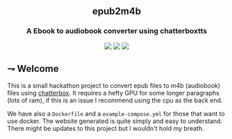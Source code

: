 
<div align="center">

## epub2m4b

### A Ebook to audiobook converter using chatterboxtts

![](https://img.shields.io/badge/docker-2496ED.svg?style=for-the-badge&logoColor=white&logo=docker)
![](https://img.shields.io/badge/htmx-3366CC.svg?style=for-the-badge&logoColor=white&logo=htmx)
![](https://img.shields.io/badge/pytoch-EE4C2C.svg?style=for-the-badge&logoColor=white&logo=pytorch)
</div>

## ⇁  Welcome

This is a small hackathon project to convert epub files to m4b (audiobook) files using [chatterbox](https://github.com/resemble-ai/chatterbox). It requires a hefty GPU for some longer paragraphs (lots of ram), if this is an issue I recommend using the cpu as the back end.

We have also a `Dockerfile` and a `example-compose.yml` for those that want to use docker. The website generated is quite simply and easy to understand. There might be updates to this project but I wouldn't hold my breath.
